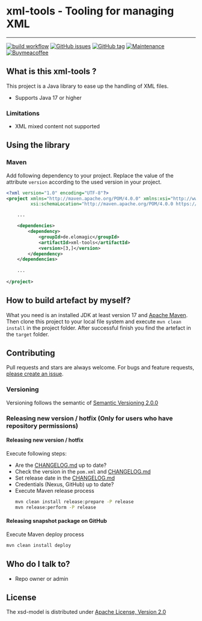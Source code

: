 # xml-tools - Tooling for managing XML

---

[![build workflow](https://github.com/elomagic/xml-tools/actions/workflows/maven.yml/badge.svg)](https://github.com/elomagic/xml-tools/actions)
[![GitHub issues](https://img.shields.io/github/issues-raw/elomagic/xml-tools)](https://github.com/elomagic/xml-tools/issues)
[![GitHub tag](https://img.shields.io/github/tag/elomagic/xml-tools.svg)](https://GitHub.com/elomagic/xml-tools/tags/)
[![Maintenance](https://img.shields.io/badge/Maintained%3F-yes-green.svg)](https://github.com/elomagic/xml-tools/graphs/commit-activity)
[![Buymeacoffee](https://badgen.net/badge/icon/buymeacoffee?icon=buymeacoffee&label)](https://www.buymeacoffee.com/elomagic)

## What is this xml-tools ? ###

This project is a Java library to ease up the handling of XML files.

* Supports Java 17 or higher

### Limitations

* XML mixed content not supported

## Using the library

### Maven

Add following dependency to your project. Replace the value of the attribute ```version``` according to the used
version in your project.

```xml
<?xml version="1.0" encoding="UTF-8"?>
<project xmlns="http://maven.apache.org/POM/4.0.0" xmlns:xsi="http://www.w3.org/2001/XMLSchema-instance"
         xsi:schemaLocation="http://maven.apache.org/POM/4.0.0 https://maven.apache.org/maven-v4_0_0.xsd">

    ...

    <dependencies>
        <dependency>
            <groupId>de.elomagic</groupId>
            <artifactId>xml-tools</artifactId>
            <version>[3,]</version>
        </dependency>
    </dependencies>
    
    ...
    
</project>
```

## How to build artefact by myself?

What you need is an installed JDK at least version 17 and [Apache Maven](https://maven.apache.org).
Then clone this project to your local file system and execute `mvn clean install` in the project folder. After successful finish you find 
the artefact in the `target` folder.

## Contributing

Pull requests and stars are always welcome. For bugs and feature requests, [please create an issue](../../issues/new).

### Versioning

Versioning follows the semantic of [Semantic Versioning 2.0.0](https://semver.org/)

### Releasing new version / hotfix (Only for users who have repository permissions)

#### Releasing new version / hotfix

Execute following steps:

* Are the [CHANGELOG.md](https://github.com/elomagic/xml-tools/blob/main/CHANGELOG.md) up to date?
* Check the version in the ```pom.xml``` and [CHANGELOG.md](https://github.com/elomagic/xml-tools/blob/main/CHANGELOG.md)
* Set release date in the [CHANGELOG.md](https://github.com/elomagic/xml-tools/blob/main/CHANGELOG.md)
* Credentials (Nexus, GitHub) up to date?
* Execute Maven release process
  ```bash
  mvn clean install release:prepare -P release
  mvn release:perform -P release
  ```

#### Releasing snapshot package on GitHub 

Execute Maven deploy process

```bash
mvn clean install deploy
```

  
## Who do I talk to? ###

* Repo owner or admin

## License

The xsd-model is distributed under [Apache License, Version 2.0](http://www.apache.org/licenses/LICENSE-2.0)

